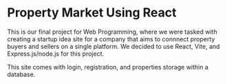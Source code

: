 # Property Market Using React

This is our final project for Web Programming, where we were tasked with creating a startup idea site for a company that aims to connnect property buyers
and sellers on a single platform. We decided to use React, Vite, and Express.js/node.js for this project.

This site comes with login, registration, and properties storage within a database. 

<!--This template provides a minimal setup to get React working in Vite with HMR and some ESLint rules.

Currently, two official plugins are available:

- [@vitejs/plugin-react](https://github.com/vitejs/vite-plugin-react/blob/main/packages/plugin-react/README.md) uses [Babel](https://babeljs.io/) for Fast Refresh
- [@vitejs/plugin-react-swc](https://github.com/vitejs/vite-plugin-react-swc) uses [SWC](https://swc.rs/) for Fast Refresh -->
